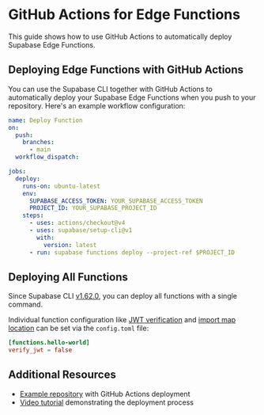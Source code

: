# GitHub Actions for Edge Functions

This guide shows how to use GitHub Actions to automatically deploy Supabase Edge Functions.

## Deploying Edge Functions with GitHub Actions

You can use the Supabase CLI together with GitHub Actions to automatically deploy your Supabase Edge Functions when you push to your repository. Here's an example workflow configuration:

```yaml
name: Deploy Function
on:
  push:
    branches:
      - main
  workflow_dispatch:

jobs:
  deploy:
    runs-on: ubuntu-latest
    env:
      SUPABASE_ACCESS_TOKEN: YOUR_SUPABASE_ACCESS_TOKEN
      PROJECT_ID: YOUR_SUPABASE_PROJECT_ID
    steps:
      - uses: actions/checkout@v4
      - uses: supabase/setup-cli@v1
        with:
          version: latest
      - run: supabase functions deploy --project-ref $PROJECT_ID
```

## Deploying All Functions

Since Supabase CLI [v1.62.0](https://github.com/supabase/cli/releases/tag/v1.62.0), you can deploy all functions with a single command.

Individual function configuration like [JWT verification](https://supabase.com/docs/guides/cli/config#functions.function_name.verify_jwt) and [import map location](https://supabase.com/docs/guides/cli/config#functions.function_name.import_map) can be set via the `config.toml` file:

```toml
[functions.hello-world]
verify_jwt = false
```

## Additional Resources

- [Example repository](https://github.com/supabase/supabase/tree/master/examples/edge-functions/supabase/functions/github-action-deploy) with GitHub Actions deployment
- [Video tutorial](https://www.youtube.com/watch?v=l2KlzGrhB6w) demonstrating the deployment process
